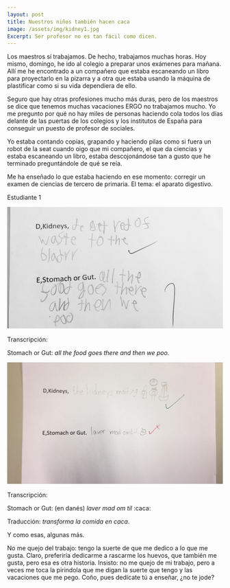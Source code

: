 ```yaml
--- 
layout: post 
title: Nuestros niños también hacen caca 
image: /assets/img/kidney1.jpg
Excerpt: Ser profesor no es tan fácil como dicen. 
--- 
```

Los maestros sí trabajamos. De hecho, trabajamos muchas horas. Hoy mismo, domingo, he ido al colegio a preparar unos exámenes para mañana. Allí me he encontrado a un compañero que estaba escaneando un libro para proyectarlo en la pizarra y a otra que estaba usando la máquina de plastificar como si su vida dependiera de ello.  
 
Seguro que hay otras profesiones mucho más duras, pero de los maestros se dice que tenemos muchas vacaciones ERGO no trabajamos mucho. Yo me pregunto por qué no hay miles de personas haciendo cola todos los días delante de las puertas de los colegios y los institutos de España para conseguir un puesto de profesor de sociales.   
 
Yo estaba contando copias, grapando y haciendo pilas como si fuera un robot de la seat cuando oigo que mi compañero, el que da ciencias y estaba escaneando un libro, estaba descojonándose tan a gusto que he terminado preguntándole de qué se reía.  
 
Me ha enseñado lo que estaba haciendo en ese momento: corregir un examen de ciencias de tercero de primaria. El tema: el aparato digestivo.  
 
Estudiante 1 
 
![We poo](/assets/img/kidney1.jpg "We poo") 
 
Transcripción: 
 
Stomach or Gut: _all the food goes there and then we poo_.  
 
![Transforma la comida en caca](/assets/img/kidney2.jpg "Transforma la comida en caca") 
 
Transcripción:  
 
Stomach or Gut: (en danés) _laver mad om til_ :caca: 
 
Traducción: _transforma la comida en caca_.  
 
Y como esas, algunas más.  

No me quejo del trabajo: tengo la suerte de que me dedico a lo que me gusta. Claro, preferiría dedicarme a rascarme los huevos, que también me gusta, pero esa es otra historia. Insisto: no me quejo de mi trabajo, pero a veces me toca la pirindola que me digan la suerte que tengo y las vacaciones que me pego. Coño, pues dedícate tú a enseñar, ¿no te jode?
